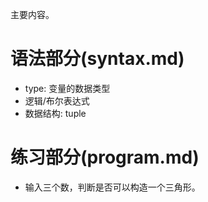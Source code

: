 主要内容。

# 语法部分(syntax.md)

- type: 变量的数据类型
- 逻辑/布尔表达式
- 数据结构: tuple

# 练习部分(program.md)

- 输入三个数，判断是否可以构造一个三角形。
